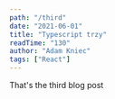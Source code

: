 ```yaml
---
path: "/third"
date: "2021-06-01"
title: "Typescript trzy"
readTime: "130"
author: "Adam Kniec"
tags: ["React"]
---
```

That's the third blog post